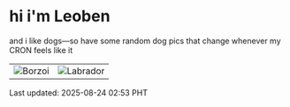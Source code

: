 # hi i'm Leoben

and i like dogs—so have some random dog pics that change whenever my CRON feels like it

|  |  |
|--------|----------|
| ![Borzoi](https://random-dog-vercel.vercel.app/api/random-borzoi?v=1755975237) | ![Labrador](https://random-dog-vercel.vercel.app/api/random-labrador?v=1755975237) |

Last updated: 2025-08-24 02:53 PHT

